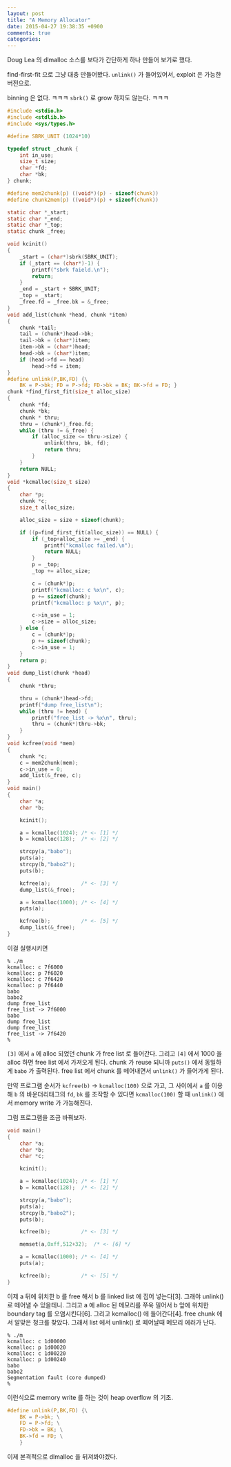 ```yaml
---
layout: post
title: "A Memory Allocator"
date: 2015-04-27 19:38:35 +0900
comments: true
categories: 
---
```


Doug Lea 의 dlmalloc 소스를 보다가 간단하게 하나 만들어 보기로 했다.

find-first-fit 으로 그냥 대충 만들어봤다. `unlink()` 가 들어있어서, exploit 은 가능한 버전으로.

binning 은 없다. ㅋㅋㅋ `sbrk()` 로 grow 하지도 않는다. ㅋㅋㅋ

``` c kcmalloc.c
#include <stdio.h>
#include <stdlib.h>
#include <sys/types.h>

#define SBRK_UNIT (1024*10)

typedef struct _chunk {
    int in_use;
    size_t size;
    char *fd;
    char *bk;
} chunk;

#define mem2chunk(p) ((void*)(p) - sizeof(chunk))
#define chunk2mem(p) ((void*)(p) + sizeof(chunk))

static char *_start;
static char *_end;
static char *_top;
static chunk _free;

void kcinit()
{
    _start = (char*)sbrk(SBRK_UNIT);
    if (_start == (char*)-1) {
        printf("sbrk faield.\n");
        return;
    }
    _end = _start + SBRK_UNIT;
    _top = _start;
    _free.fd = _free.bk = &_free;
}
void add_list(chunk *head, chunk *item)
{
    chunk *tail;
    tail = (chunk*)head->bk;
    tail->bk = (char*)item;
    item->bk = (char*)head;
    head->bk = (char*)item;
    if (head->fd == head)
        head->fd = item;
}
#define unlink(P,BK,FD) {\
    BK = P->bk; FD = P->fd; FD->bk = BK; BK->fd = FD; }
chunk *find_first_fit(size_t alloc_size)
{
    chunk *fd;
    chunk *bk;
    chunk * thru;
    thru = (chunk*)_free.fd;
    while (thru != &_free) {
        if (alloc_size <= thru->size) {
            unlink(thru, bk, fd);
            return thru;
        }
    }
    return NULL;
}
void *kcmalloc(size_t size)
{
    char *p;
    chunk *c;
    size_t alloc_size;

    alloc_size = size + sizeof(chunk);

    if ((p=find_first_fit(alloc_size)) == NULL) {
        if (_top+alloc_size >= _end) {
            printf("kcmalloc failed.\n");
            return NULL;
        }
        p = _top;
        _top += alloc_size;

        c = (chunk*)p;
        printf("kcmalloc: c %x\n", c);
        p += sizeof(chunk);
        printf("kcmalloc: p %x\n", p);

        c->in_use = 1;
        c->size = alloc_size;
    } else {
        c = (chunk*)p;
        p += sizeof(chunk);
        c->in_use = 1;
    }
    return p;
}
void dump_list(chunk *head)
{
    chunk *thru;

    thru = (chunk*)head->fd;
    printf("dump free_list\n");
    while (thru != head) {
        printf("free_list -> %x\n", thru);
        thru = (chunk*)thru->bk;
    }
}
void kcfree(void *mem)
{
    chunk *c;
    c = mem2chunk(mem);
    c->in_use = 0;
    add_list(&_free, c);
}
void main()
{
    char *a;
    char *b;

    kcinit();

    a = kcmalloc(1024); /* <- [1] */
    b = kcmalloc(128);  /* <- [2] */

    strcpy(a,"babo");
    puts(a);
    strcpy(b,"babo2");
    puts(b);

    kcfree(a);          /* <- [3] */
    dump_list(&_free);

    a = kcmalloc(1000); /* <- [4] */
    puts(a);            

    kcfree(b);          /* <- [5] */
    dump_list(&_free);
}
```

이걸 실행시키면

```
% ./m
kcmalloc: c 7f6000
kcmalloc: p 7f6020
kcmalloc: c 7f6420
kcmalloc: p 7f6440
babo
babo2
dump free_list
free_list -> 7f6000
babo
dump free_list
dump free_list
free_list -> 7f6420
%
```

`[3]` 에서 `a` 에 alloc 되었던 chunk 가 free list 로 들어간다. 그리고 `[4]` 에서 1000 을 alloc 하면 free list 에서 가져오게 된다. chunk 가 reuse 되니까 `puts()` 에서 동일하게 `babo` 가 출력된다. free list 에서 chunk 를 떼어내면서 `unlink()` 가 들어가게 된다.

만약 프로그램 순서가 `kcfree(b)` -> `kcmalloc(100)` 으로 가고, 그 사이에서 `a` 를 이용해 `b` 의 바운더리태그의 `fd`, `bk` 를 조작할 수 있다면 `kcmalloc(100)` 할 때 `unlink()` 에서 memory write 가 가능해진다.

그럼 프로그램을 조금 바꿔보자.

``` c kcmalloc.c 
void main()
{
    char *a;
    char *b;
    char *c;

    kcinit();

    a = kcmalloc(1024); /* <- [1] */
    b = kcmalloc(128);  /* <- [2] */

    strcpy(a,"babo");
    puts(a);
    strcpy(b,"babo2");
    puts(b);

    kcfree(b);          /* <- [3] */

    memset(a,0xff,512+32);  /* <- [6] */

    a = kcmalloc(1000); /* <- [4] */
    puts(a);            

    kcfree(b);          /* <- [5] */
}
```

이제 a 뒤에 위치한 b 를 free 해서 b 를 linked list 에 집어 넣는다[3]. 그래야 unlink() 로 떼어낼 수 있을테니. 그리고 a 에 alloc 된 메모리를 쭈욱 밀어서 b 앞에 위치한 boundary tag 를 오염시킨다[6]. 그리고 kcmalloc() 에 들어간다[4]. free chunk 에서 알맞은 청크를 찾았다. 그래서 list 에서 unlink() 로 떼어날때 메모리 에러가 난다.

```
% ./m
kcmalloc: c 1d00000
kcmalloc: p 1d00020
kcmalloc: c 1d00220
kcmalloc: p 1d00240
babo
babo2
Segmentation fault (core dumped)
%
```

이런식으로 memory write 를 하는 것이 heap overflow 의 기초.

``` c unlink()
#define unlink(P,BK,FD) {\
    BK = P->bk; \
    FD = P->fd; \
    FD->bk = BK; \
    BK->fd = FD; \
    }
```

이제 본격적으로 dlmalloc 을 뒤져봐야겠다.
